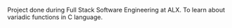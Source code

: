 Project done during Full Stack Software Engineering at ALX. To learn about variadic functions in C language.
